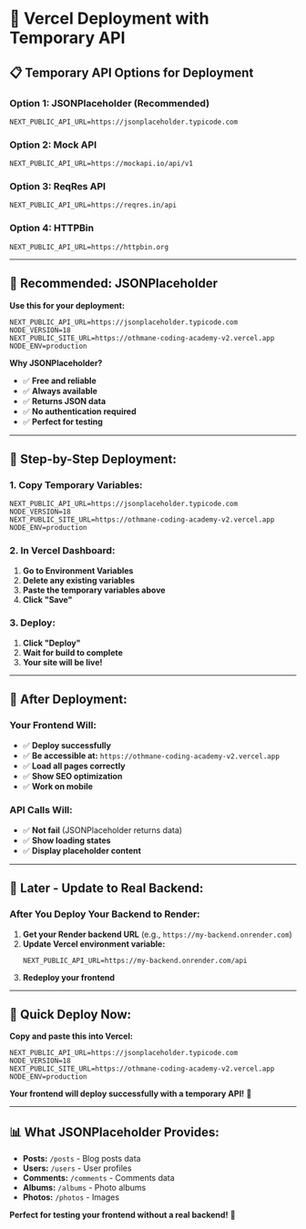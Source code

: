 # 🚀 Vercel Deployment with Temporary API

## 📋 **Temporary API Options for Deployment**

### **Option 1: JSONPlaceholder (Recommended)**
```
NEXT_PUBLIC_API_URL=https://jsonplaceholder.typicode.com
```

### **Option 2: Mock API**
```
NEXT_PUBLIC_API_URL=https://mockapi.io/api/v1
```

### **Option 3: ReqRes API**
```
NEXT_PUBLIC_API_URL=https://reqres.in/api
```

### **Option 4: HTTPBin**
```
NEXT_PUBLIC_API_URL=https://httpbin.org
```

---

## 🔧 **Recommended: JSONPlaceholder**

**Use this for your deployment:**

```
NEXT_PUBLIC_API_URL=https://jsonplaceholder.typicode.com
NODE_VERSION=18
NEXT_PUBLIC_SITE_URL=https://othmane-coding-academy-v2.vercel.app
NODE_ENV=production
```

**Why JSONPlaceholder?**
- ✅ **Free and reliable**
- ✅ **Always available**
- ✅ **Returns JSON data**
- ✅ **No authentication required**
- ✅ **Perfect for testing**

---

## 📝 **Step-by-Step Deployment:**

### **1. Copy Temporary Variables:**
```
NEXT_PUBLIC_API_URL=https://jsonplaceholder.typicode.com
NODE_VERSION=18
NEXT_PUBLIC_SITE_URL=https://othmane-coding-academy-v2.vercel.app
NODE_ENV=production
```

### **2. In Vercel Dashboard:**
1. **Go to Environment Variables**
2. **Delete any existing variables**
3. **Paste the temporary variables above**
4. **Click "Save"**

### **3. Deploy:**
1. **Click "Deploy"**
2. **Wait for build to complete**
3. **Your site will be live!**

---

## 🎯 **After Deployment:**

### **Your Frontend Will:**
- ✅ **Deploy successfully**
- ✅ **Be accessible at:** `https://othmane-coding-academy-v2.vercel.app`
- ✅ **Load all pages correctly**
- ✅ **Show SEO optimization**
- ✅ **Work on mobile**

### **API Calls Will:**
- ✅ **Not fail** (JSONPlaceholder returns data)
- ✅ **Show loading states**
- ✅ **Display placeholder content**

---

## 🔧 **Later - Update to Real Backend:**

### **After You Deploy Your Backend to Render:**

1. **Get your Render backend URL** (e.g., `https://my-backend.onrender.com`)
2. **Update Vercel environment variable:**
   ```
   NEXT_PUBLIC_API_URL=https://my-backend.onrender.com/api
   ```
3. **Redeploy your frontend**

---

## 🚀 **Quick Deploy Now:**

**Copy and paste this into Vercel:**

```
NEXT_PUBLIC_API_URL=https://jsonplaceholder.typicode.com
NODE_VERSION=18
NEXT_PUBLIC_SITE_URL=https://othmane-coding-academy-v2.vercel.app
NODE_ENV=production
```

**Your frontend will deploy successfully with a temporary API!** 🎉

---

## 📊 **What JSONPlaceholder Provides:**

- **Posts:** `/posts` - Blog posts data
- **Users:** `/users` - User profiles
- **Comments:** `/comments` - Comments data
- **Albums:** `/albums` - Photo albums
- **Photos:** `/photos` - Images

**Perfect for testing your frontend without a real backend!** 🚀
